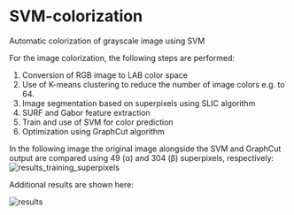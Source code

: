 # SVM-colorization
Automatic colorization of grayscale image using SVM

For the image colorization, the following steps are performed: 
1) Conversion of RGB image to LAB color space 
2) Use of K-means clustering to reduce the number of image colors e.g. to 64.
3) Image segmentation based on superpixels using SLIC algorithm
4) SURF and Gabor feature extraction
5) Train and use of SVM for color prediction
6) Optimization using GraphCut algorithm 


In the following image the original image alongside the SVM and GraphCut output are compared using 49 (α) and 304 (β) superpixels, respectively:
![results_training_superpixels](https://user-images.githubusercontent.com/30274421/170274145-82c05612-56db-40c6-adee-9231a18a701a.png)

Additional results are shown here: 



![results](https://user-images.githubusercontent.com/30274421/170273655-0ecd7770-b2ea-4e03-9a78-073439d224f7.png)
